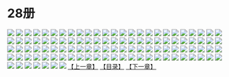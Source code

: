 # 28册
![](https://mao.mhtupian.com/uploads/img/7563/111257/1.jpg)
![](https://mao.mhtupian.com/uploads/img/7563/111257/2.jpg)
![](https://mao.mhtupian.com/uploads/img/7563/111257/3.jpg)
![](https://mao.mhtupian.com/uploads/img/7563/111257/4.jpg)
![](https://mao.mhtupian.com/uploads/img/7563/111257/5.jpg)
![](https://mao.mhtupian.com/uploads/img/7563/111257/6.jpg)
![](https://mao.mhtupian.com/uploads/img/7563/111257/7.jpg)
![](https://mao.mhtupian.com/uploads/img/7563/111257/8.jpg)
![](https://mao.mhtupian.com/uploads/img/7563/111257/9.jpg)
![](https://mao.mhtupian.com/uploads/img/7563/111257/10.jpg)
![](https://mao.mhtupian.com/uploads/img/7563/111257/11.jpg)
![](https://mao.mhtupian.com/uploads/img/7563/111257/12.jpg)
![](https://mao.mhtupian.com/uploads/img/7563/111257/13.jpg)
![](https://mao.mhtupian.com/uploads/img/7563/111257/14.jpg)
![](https://mao.mhtupian.com/uploads/img/7563/111257/15.jpg)
![](https://mao.mhtupian.com/uploads/img/7563/111257/16.jpg)
![](https://mao.mhtupian.com/uploads/img/7563/111257/17.jpg)
![](https://mao.mhtupian.com/uploads/img/7563/111257/18.jpg)
![](https://mao.mhtupian.com/uploads/img/7563/111257/19.jpg)
![](https://mao.mhtupian.com/uploads/img/7563/111257/20.jpg)
![](https://mao.mhtupian.com/uploads/img/7563/111257/21.jpg)
![](https://mao.mhtupian.com/uploads/img/7563/111257/22.jpg)
![](https://mao.mhtupian.com/uploads/img/7563/111257/23.jpg)
![](https://mao.mhtupian.com/uploads/img/7563/111257/24.jpg)
![](https://mao.mhtupian.com/uploads/img/7563/111257/25.jpg)
![](https://mao.mhtupian.com/uploads/img/7563/111257/26.jpg)
![](https://mao.mhtupian.com/uploads/img/7563/111257/27.jpg)
![](https://mao.mhtupian.com/uploads/img/7563/111257/28.jpg)
![](https://mao.mhtupian.com/uploads/img/7563/111257/29.jpg)
![](https://mao.mhtupian.com/uploads/img/7563/111257/30.jpg)
![](https://mao.mhtupian.com/uploads/img/7563/111257/31.jpg)
![](https://mao.mhtupian.com/uploads/img/7563/111257/32.jpg)
![](https://mao.mhtupian.com/uploads/img/7563/111257/33.jpg)
![](https://mao.mhtupian.com/uploads/img/7563/111257/34.jpg)
![](https://mao.mhtupian.com/uploads/img/7563/111257/35.jpg)
![](https://mao.mhtupian.com/uploads/img/7563/111257/36.jpg)
![](https://mao.mhtupian.com/uploads/img/7563/111257/37.jpg)
![](https://mao.mhtupian.com/uploads/img/7563/111257/38.jpg)
![](https://mao.mhtupian.com/uploads/img/7563/111257/39.jpg)
![](https://mao.mhtupian.com/uploads/img/7563/111257/40.jpg)
![](https://mao.mhtupian.com/uploads/img/7563/111257/41.jpg)
![](https://mao.mhtupian.com/uploads/img/7563/111257/42.jpg)
![](https://mao.mhtupian.com/uploads/img/7563/111257/43.jpg)
![](https://mao.mhtupian.com/uploads/img/7563/111257/44.jpg)
![](https://mao.mhtupian.com/uploads/img/7563/111257/45.jpg)
![](https://mao.mhtupian.com/uploads/img/7563/111257/46.jpg)
![](https://mao.mhtupian.com/uploads/img/7563/111257/47.jpg)
![](https://mao.mhtupian.com/uploads/img/7563/111257/48.jpg)
![](https://mao.mhtupian.com/uploads/img/7563/111257/49.jpg)
![](https://mao.mhtupian.com/uploads/img/7563/111257/50.jpg)
![](https://mao.mhtupian.com/uploads/img/7563/111257/51.jpg)
![](https://mao.mhtupian.com/uploads/img/7563/111257/52.jpg)
![](https://mao.mhtupian.com/uploads/img/7563/111257/53.jpg)
![](https://mao.mhtupian.com/uploads/img/7563/111257/54.jpg)
![](https://mao.mhtupian.com/uploads/img/7563/111257/55.jpg)
![](https://mao.mhtupian.com/uploads/img/7563/111257/56.jpg)
![](https://mao.mhtupian.com/uploads/img/7563/111257/57.jpg)
![](https://mao.mhtupian.com/uploads/img/7563/111257/58.jpg)
![](https://mao.mhtupian.com/uploads/img/7563/111257/59.jpg)
![](https://mao.mhtupian.com/uploads/img/7563/111257/60.jpg)
![](https://mao.mhtupian.com/uploads/img/7563/111257/61.jpg)
![](https://mao.mhtupian.com/uploads/img/7563/111257/62.jpg)
![](https://mao.mhtupian.com/uploads/img/7563/111257/63.jpg)
![](https://mao.mhtupian.com/uploads/img/7563/111257/64.jpg)
![](https://mao.mhtupian.com/uploads/img/7563/111257/65.jpg)
![](https://mao.mhtupian.com/uploads/img/7563/111257/66.jpg)
![](https://mao.mhtupian.com/uploads/img/7563/111257/67.jpg)
![](https://mao.mhtupian.com/uploads/img/7563/111257/68.jpg)
![](https://mao.mhtupian.com/uploads/img/7563/111257/69.jpg)
![](https://mao.mhtupian.com/uploads/img/7563/111257/70.jpg)
![](https://mao.mhtupian.com/uploads/img/7563/111257/71.jpg)
![](https://mao.mhtupian.com/uploads/img/7563/111257/72.jpg)
![](https://mao.mhtupian.com/uploads/img/7563/111257/73.jpg)
![](https://mao.mhtupian.com/uploads/img/7563/111257/74.jpg)
![](https://mao.mhtupian.com/uploads/img/7563/111257/75.jpg)
![](https://mao.mhtupian.com/uploads/img/7563/111257/76.jpg)
![](https://mao.mhtupian.com/uploads/img/7563/111257/77.jpg)
![](https://mao.mhtupian.com/uploads/img/7563/111257/78.jpg)
![](https://mao.mhtupian.com/uploads/img/7563/111257/79.jpg)
![](https://mao.mhtupian.com/uploads/img/7563/111257/80.jpg)
![](https://mao.mhtupian.com/uploads/img/7563/111257/81.jpg)
![](https://mao.mhtupian.com/uploads/img/7563/111257/82.jpg)
![](https://mao.mhtupian.com/uploads/img/7563/111257/83.jpg)
![](https://mao.mhtupian.com/uploads/img/7563/111257/84.jpg)
![](https://mao.mhtupian.com/uploads/img/7563/111257/85.jpg)
![](https://mao.mhtupian.com/uploads/img/7563/111257/86.jpg)
![](https://mao.mhtupian.com/uploads/img/7563/111257/87.jpg)
![](https://mao.mhtupian.com/uploads/img/7563/111257/88.jpg)
![](https://mao.mhtupian.com/uploads/img/7563/111257/89.jpg)
![](https://mao.mhtupian.com/uploads/img/7563/111257/90.jpg)
![](https://mao.mhtupian.com/uploads/img/7563/111257/91.jpg)
![](https://mao.mhtupian.com/uploads/img/7563/111257/92.jpg)
![](https://mao.mhtupian.com/uploads/img/7563/111257/93.jpg)
![](https://mao.mhtupian.com/uploads/img/7563/111257/94.jpg)
![](https://mao.mhtupian.com/uploads/img/7563/111257/95.jpg)
![](https://mao.mhtupian.com/uploads/img/7563/111257/96.jpg)
![](https://mao.mhtupian.com/uploads/img/7563/111257/97.jpg)
![](https://mao.mhtupian.com/uploads/img/7563/111257/98.jpg)
![](https://mao.mhtupian.com/uploads/img/7563/111257/99.jpg)
![](https://mao.mhtupian.com/uploads/img/7563/111257/100.jpg)
![](https://mao.mhtupian.com/uploads/img/7563/111257/101.jpg)
![](https://mao.mhtupian.com/uploads/img/7563/111257/102.jpg)
![](https://mao.mhtupian.com/uploads/img/7563/111257/103.jpg)
![](https://mao.mhtupian.com/uploads/img/7563/111257/104.jpg)
![](https://mao.mhtupian.com/uploads/img/7563/111257/105.jpg)
![](https://mao.mhtupian.com/uploads/img/7563/111257/106.jpg)
![](https://mao.mhtupian.com/uploads/img/7563/111257/107.jpg)
[【上一章】](./153.md)
[【目录】](./READMD.md)
[【下一章】](./155.md)
